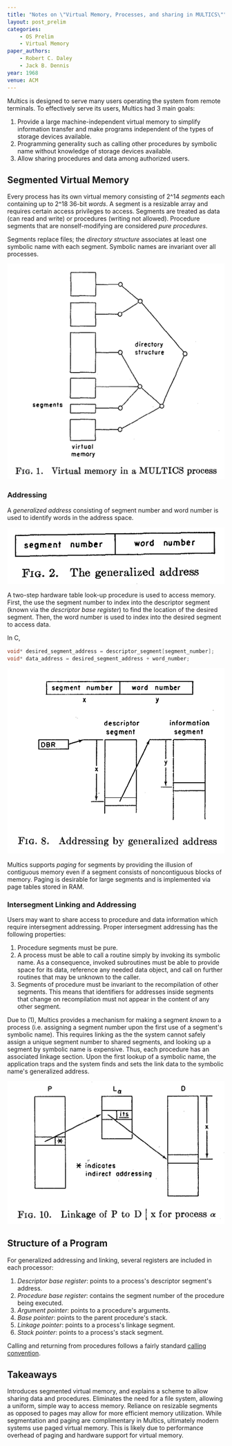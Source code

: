 ```yaml
---
title: "Notes on \"Virtual Memory, Processes, and sharing in MULTICS\""
layout: post_prelim
categories:
    - OS Prelim
    - Virtual Memory
paper_authors:
    - Robert C. Daley
    - Jack B. Dennis
year: 1968
venue: ACM
---
```


Multics is designed to serve many users operating the system from remote terminals.
To effectively serve its users, Multics had 3 main goals:

1. Provide a large machine-independent virtual memory to simplify information transfer and make programs independent of the types of storage devices available.
2. Programming generality such as calling other procedures by symbolic name without knowledge of storage devices available.
3. Allow sharing procedures and data among authorized users.

## Segmented Virtual Memory

Every process has its own virtual memory consisting of 2^14 *segments* each containing up to 2^18 36-bit *words*.
A segment is a resizable array and requires certain access privileges to access.
Segments are treated as data (can read and write) or procedures (writing not allowed).
Procedure segments that are nonself-modifying are considered *pure procedures*.

Segments replace files; the *directory structure* associates at least one symbolic name with each segment.
Symbolic names are invariant over all processes.

![Virtual memory in a Multics process.](/assets/pictures/posts/os_prelim/multics_directory_vm.png)

### Addressing

A *generalized address* consisting of segment number and word number is used to identify words in the address space.

![The generalized address.](/assets/pictures/posts/os_prelim/multics_generalized_address.png)

A two-step hardware table look-up procedure is used to access memory.
First, the use the segment number to index into the descriptor segment (known via the *descriptor base register*) to find the location of the desired segment.
Then, the word number is used to index into the desired segment to access data.

In C,

```C
void* desired_segment_address = descriptor_segment[segment_number];
void* data_address = desired_segment_address + word_number;
```

![Addressing by generalized address.](/assets/pictures/posts/os_prelim/multics_addressing.png)

Multics supports *paging* for segments by providing the illusion of contiguous memory even if a segment consists of noncontiguous blocks of memory.
Paging is desirable for large segments and is implemented via page tables stored in RAM.

### Intersegment Linking and Addressing

Users may want to share access to procedure and data information which require intersegment addressing.
Proper intersegment addressing has the following properties:

1. Procedure segments must be pure.
2. A process must be able to call a routine simply by invoking its symbolic name. As a consequence, invoked subroutines must be able to provide space for its data, reference any needed data object, and call on further routines that may be unknown to the caller.
3. Segments of procedure must be invariant to the recompilation of other segments. This means that identifiers for addresses inside segments that change on recompilation must not appear in the content of any other segment.

Due to (1), Multics provides a mechanism for making a segment *known* to a process (i.e. assigning a segment number upon the first use of a segment's symbolic name).
This requires linking as the the system cannot safely assign a unique segment number to shared segments, and looking up a segment by symbolic name is expensive.
Thus, each procedure has an associated linkage section.
Upon the first lookup of a symbolic name, the application traps and the system finds and sets the link data to the symbolic name's generalized address.

![Linkage.](/assets/pictures/posts/os_prelim/multics_linkage.png)

## Structure of a Program

For generalized addressing and linking, several registers are included in each processor:

1. *Descriptor base register*: points to a process's descriptor segment's address.
2. *Procedure base register*: contains the segment number of the procedure being executed.
3. *Argument pointer*: points to a procedure's arguments.
4. *Base pointer*: points to the parent procedure's stack.
5. *Linkage pointer*: points to a process's linkage segment.
6. *Stack pointer*: points to a process's stack segment.

Calling and returning from procedures follows a fairly standard [calling convention](https://en.wikipedia.org/wiki/Calling_convention).

## Takeaways

Introduces segmented virtual memory, and explains a scheme to allow sharing data and procedures.
Eliminates the need for a file system, allowing a uniform, simple way to access memory.
Reliance on resizable segments as opposed to pages may allow for more efficient memory utilization.
While segmentation and paging are complimentary in Multics, ultimately modern systems use paged virtual memory.
This is likely due to performance overhead of paging and hardware support for virtual memory.
